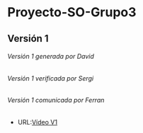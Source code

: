 # Proyecto-SO-Grupo3

## Versión 1

###### Versión 1 generada por David
###### Versión 1 verificada por Sergi
###### Versión 1 comunicada por Ferran 
- URL:[Vídeo V1](https://www.youtube.com/watch?v=ZR2qrZJVmGo&t=175s "Video V1")
